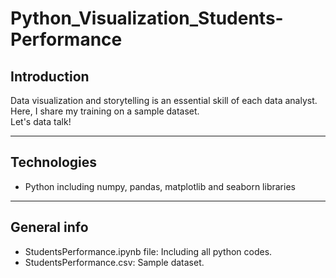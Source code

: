# Python_Visualization_Students-Performance
## Introduction
Data visualization and storytelling is an essential skill of each data analyst. Here, I share my training on a sample dataset.<br/>
Let's data talk!
***
## Technologies
* Python including numpy, pandas, matplotlib and seaborn libraries
***
## General info
* StudentsPerformance.ipynb file: Including all python codes.
* StudentsPerformance.csv: Sample dataset.
